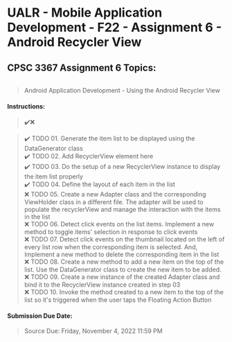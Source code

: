 # UALR - Mobile Application Development - F22 - Assignment 6 - Android Recycler View

## CPSC 3367 Assignment 6 Topics:

<img title="" src="file:///Users/decyple/Downloads/RecyclerIcon.png" alt="" data-align="center">

> Android Application Development - Using the Android Recycler View

#### Instructions:

> :heavy_check_mark::x:

> :heavy_check_mark: TODO 01. Generate the item list to be displayed using the DataGenerator class<br>
> :heavy_check_mark: TODO 02. Add RecyclerView element here<br>
> :heavy_check_mark: TODO 03. Do the setup of a new RecyclerView instance to display the item list properly<br>
> :heavy_check_mark: TODO 04. Define the layout of each item in the list<br>
> :x: TODO 05. Create a new Adapter class and the corresponding ViewHolder class in a different file. The adapter will be used to populate the recyclerView and manage the interaction with the items in the list<br>
> :x: TODO 06. Detect click events on the list items. Implement a new method to toggle items' selection in response to click events<br>
> :x: TODO 07. Detect click events on the thumbnail located on the left of every list row when the corresponding item is selected. And, Implement a new method to delete the corresponding item in the list<br>
> :x: TODO 08. Create a new method to add a new item on the top of the list. Use the DataGenerator class to create the new item to be added.<br>
> :x: TODO 09. Create a new instance of the created Adapter class and bind it to the RecyclerView instance created in step 03<br>
> :x: TODO 10. Invoke the method created to a new item to the top of the list so it's triggered when the user taps the Floating Action Button

#### Submission Due Date:

>  Source Due: Friday, November 4, 2022 11:59 PM
